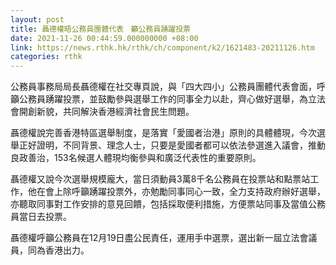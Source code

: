 ```yaml
---
layout: post
title: 聶德權晤公務員團體代表　籲公務員踴躍投票
date: 2021-11-26 00:44:59.000000000 +08:00
link: https://news.rthk.hk/rthk/ch/component/k2/1621483-20211126.htm
categories: rthk
---
```


公務員事務局局長聶德權在社交專頁說，與「四大四小」公務員團體代表會面，呼籲公務員踴躍投票，並鼓勵參與選舉工作的同事全力以赴，齊心做好選舉，為立法會開創新貌，共同解決香港經濟社會民生問題。

聶德權說完善香港特區選舉制度，是落實「愛國者治港」原則的具體體現，今次選舉正好證明，不同背景、理念人士，只要是愛國者都可以依法參選進入議會，推動良政善治，153名候選人體現均衡參與和廣泛代表性的重要原則。

聶德權又說今次選舉規模龐大，當日須動員3萬8千名公務員在投票站和點票站工作，他在會上除呼籲踴躍投票外，亦勉勵同事同心一致，全力支持政府辦好選舉，亦聽取同事對工作安排的意見回饋，包括採取便利措施，方便票站同事及當值公務員當日去投票。

聶德權呼籲公務員在12月19日盡公民責任，運用手中選票，選出新一屆立法會議員，同為香港出力。
